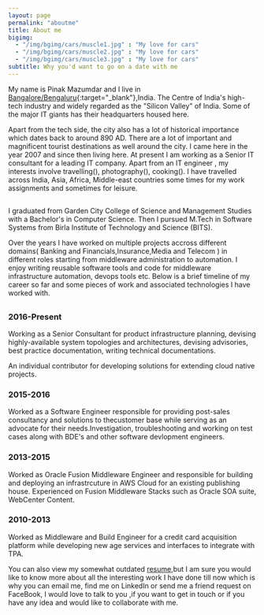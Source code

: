 ```yaml
---
layout: page
permalink: "aboutme"
title: About me
bigimg:
  - "/img/bgimg/cars/muscle1.jpg" : "My love for cars"
  - "/img/bgimg/cars/muscle2.jpg" : "My love for cars"
  - "/img/bgimg/cars/muscle3.jpg" : "My love for cars"
subtitle: Why you'd want to go on a date with me
---
```


<i class="mdi mdi-account"></i> My name is Pinak Mazumdar and I live in <i class="mdi mdi-earth"></i> [Bangalore/Bengaluru](https://goo.gl/maps/qsJRuHBYRJ5xRXqZ6){:target="_blank"},India. The Centre of India's high-tech industry and widely regarded as the "Silicon Valley" of India. Some of the major IT giants  has their headquarters housed here. 

Apart from the tech side, the city also has a lot of historical importance which dates back to  around 890 AD. There are a lot of important and magnificent tourist destinations as well around the city. I came here in the year 2007 and since then living here. At present I am working as a Senior IT consultant for a leading  IT company. Apart from an IT engineer , my interests involve travelling(<i class="mdi mdi-beach"></i>), photography(<i class="mdi mdi-camera"></i>), cooking(<i class="mdi mdi-food-fork-drink"></i>). I have travelled across India, Asia, Africa, Middle-east countries some times for my work assignments and sometimes for leisure. 

## <i class="mdi mdi-school"></i>

I graduated from Garden City College of Science and Management Studies with a Bachelor's in Computer Science. Then I pursued M.Tech in Software Systems from Birla Institute of Technology and Science (BITS).

Over the years I have  worked on multiple  projects accross different domains( Banking and Financials,Insurance,Media and Telecom ) in different roles starting from middleware administration to automation. I enjoy writing reusable software tools and code for middleware infrastructure automation, devops tools etc. Below is a brief timeline of my career so far and some pieces of work and associated technologies I have worked with.

## <i class="mdi mdi-briefcase"></i>

### <i class="mdi mdi-calendar-month"></i> 2016-Present

Working as a Senior Consultant for product infrastructure planning, devising highly-available system topologies and architectures, devising advisories, best practice documentation, writing technical documentations.

An individual contributor for developing solutions for extending cloud native projects.
    

### <i class="mdi mdi-calendar-month"></i> 2015-2016

Worked as a Software Engineer responsible for providing post-sales consultancy and solutions to thecustomer base while serving as an advocate for their needs.Investigation, troubleshooting and working on test cases along with BDE's and other software devlopment engineers.


### <i class="mdi mdi-calendar-month"></i> 2013-2015

Worked as Oracle Fusion Middleware Engineer and responsible for building and deploying an infrastrcuture in AWS Cloud for an existing  publishing house.  Experienced on Fusion Middleware Stacks such as Oracle SOA suite, WebCenter Content.

### <i class="mdi mdi-calendar-month"></i> 2010-2013

Worked as Middleware and Build Engineer for a credit card acquisition platform while developing new age services and interfaces to integrate with TPA.


You can also view my somewhat outdated [resume](/Resume.pdf),but I am sure you would like to know more about all the interesting work I have done till now which is why you can email me, find me on LinkedIn or send me a friend request on FaceBook, I would love to talk  to you ,if you want to get in touch or if you have any idea and would like to collaborate with me.